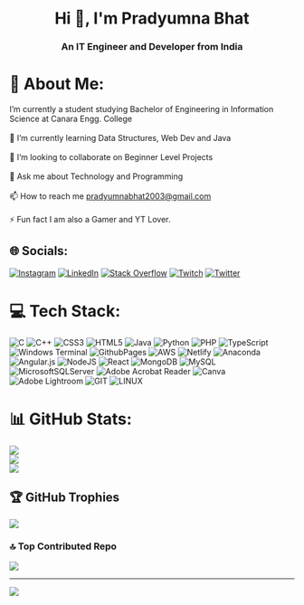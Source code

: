 <h1 align="center">Hi 👋, I'm Pradyumna Bhat</h1>
<h3 align="center">An IT Engineer and Developer from India</h3>

# 💫 About Me:
 I’m currently a student studying Bachelor of Engineering in Information Science at Canara Engg. College <br><br>🌱 I’m currently learning Data Structures, Web Dev and Java<br><br>👯 I’m looking to collaborate on Beginner Level Projects<br><br>💬 Ask me about Technology and Programming<br><br>📫 How to reach me pradyumnabhat2003@gmail.com<br><br>⚡ Fun fact I am also a Gamer and YT Lover.


## 🌐 Socials:
[![Instagram](https://img.shields.io/badge/Instagram-%23E4405F.svg?logo=Instagram&logoColor=white)](https://instagram.com/praddy_bhat_2k3) [![LinkedIn](https://img.shields.io/badge/LinkedIn-%230077B5.svg?logo=linkedin&logoColor=white)](https://linkedin.com/in/pradyumna-bhat-59857a227) [![Stack Overflow](https://img.shields.io/badge/-Stackoverflow-FE7A16?logo=stack-overflow&logoColor=white)](https://stackoverflow.com/users/22043498) [![Twitch](https://img.shields.io/badge/Twitch-%239146FF.svg?logo=Twitch&logoColor=white)](https://twitch.tv/frozendevil_10903) [![Twitter](https://img.shields.io/badge/Twitter-%231DA1F2.svg?logo=Twitter&logoColor=white)](https://twitter.com/@bhat9_pradyumna) 

# 💻 Tech Stack:
![C](https://img.shields.io/badge/c-%2300599C.svg?style=for-the-badge&logo=c&logoColor=white) ![C++](https://img.shields.io/badge/c++-%2300599C.svg?style=for-the-badge&logo=c%2B%2B&logoColor=white) ![CSS3](https://img.shields.io/badge/css3-%231572B6.svg?style=for-the-badge&logo=css3&logoColor=white) ![HTML5](https://img.shields.io/badge/html5-%23E34F26.svg?style=for-the-badge&logo=html5&logoColor=white) ![Java](https://img.shields.io/badge/java-%23ED8B00.svg?style=for-the-badge&logo=openjdk&logoColor=white) ![Python](https://img.shields.io/badge/python-3670A0?style=for-the-badge&logo=python&logoColor=ffdd54) ![PHP](https://img.shields.io/badge/php-%23777BB4.svg?style=for-the-badge&logo=php&logoColor=white) ![TypeScript](https://img.shields.io/badge/typescript-%23007ACC.svg?style=for-the-badge&logo=typescript&logoColor=white) ![Windows Terminal](https://img.shields.io/badge/Windows%20Terminal-%234D4D4D.svg?style=for-the-badge&logo=windows-terminal&logoColor=white) ![GithubPages](https://img.shields.io/badge/github%20pages-121013?style=for-the-badge&logo=github&logoColor=white) ![AWS](https://img.shields.io/badge/AWS-%23FF9900.svg?style=for-the-badge&logo=amazon-aws&logoColor=white) ![Netlify](https://img.shields.io/badge/netlify-%23000000.svg?style=for-the-badge&logo=netlify&logoColor=#00C7B7) ![Anaconda](https://img.shields.io/badge/Anaconda-%2344A833.svg?style=for-the-badge&logo=anaconda&logoColor=white) ![Angular.js](https://img.shields.io/badge/angular.js-%23E23237.svg?style=for-the-badge&logo=angularjs&logoColor=white) ![NodeJS](https://img.shields.io/badge/node.js-6DA55F?style=for-the-badge&logo=node.js&logoColor=white) ![React](https://img.shields.io/badge/react-%2320232a.svg?style=for-the-badge&logo=react&logoColor=%2361DAFB) ![MongoDB](https://img.shields.io/badge/MongoDB-%234ea94b.svg?style=for-the-badge&logo=mongodb&logoColor=white) ![MySQL](https://img.shields.io/badge/mysql-%2300000f.svg?style=for-the-badge&logo=mysql&logoColor=white) ![MicrosoftSQLServer](https://img.shields.io/badge/Microsoft%20SQL%20Server-CC2927?style=for-the-badge&logo=microsoft%20sql%20server&logoColor=white) ![Adobe Acrobat Reader](https://img.shields.io/badge/Adobe%20Acrobat%20Reader-EC1C24.svg?style=for-the-badge&logo=Adobe%20Acrobat%20Reader&logoColor=white) ![Canva](https://img.shields.io/badge/Canva-%2300C4CC.svg?style=for-the-badge&logo=Canva&logoColor=white) ![Adobe Lightroom](https://img.shields.io/badge/Adobe%20Lightroom-31A8FF.svg?style=for-the-badge&logo=Adobe%20Lightroom&logoColor=white) ![GIT](https://img.shields.io/badge/Git-fc6d26?style=for-the-badge&logo=git&logoColor=white) ![LINUX](https://img.shields.io/badge/Linux-FCC624?style=for-the-badge&logo=linux&logoColor=black)
# 📊 GitHub Stats:
![](https://github-readme-stats.vercel.app/api?username=pradyumna100903&theme=tokyonight&hide_border=false&include_all_commits=true&count_private=true)<br/>
![](https://github-readme-streak-stats.herokuapp.com/?user=pradyumna100903&theme=tokyonight&hide_border=false)<br/>
![](https://github-readme-stats.vercel.app/api/top-langs/?username=pradyumna100903&theme=tokyonight&hide_border=false&include_all_commits=true&count_private=true&layout=compact)

## 🏆 GitHub Trophies
![](https://github-profile-trophy.vercel.app/?username=pradyumna100903&theme=onedark&no-frame=false&no-bg=false&margin-w=4)

### 🔝 Top Contributed Repo
![](https://github-contributor-stats.vercel.app/api?username=pradyumna100903&limit=5&theme=tokyonight&combine_all_yearly_contributions=true)

---
[![](https://visitcount.itsvg.in/api?id=pradyumna100903&icon=0&color=6)](https://visitcount.itsvg.in)

<!-- Proudly created with GPRM ( https://gprm.itsvg.in ) -->
